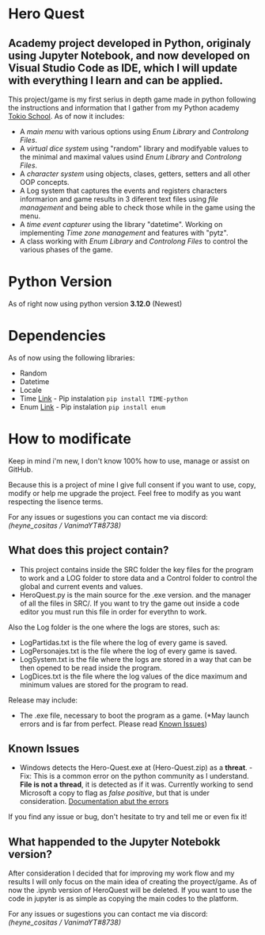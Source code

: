 
# Hero Quest

## Academy project developed in Python, originaly using Jupyter Notebook, and now developed on Visual Studio Code as IDE, which I will update with everything I learn and can be applied.

This project/game is my first serius in depth game made in python following the instructions and information that I gather from my Python academy [Tokio School](https://www.tokioschool.com).
As of now it includes:
* A *main menu* with various options using *Enum Library* and *Controlong Files*.
* A *virtual dice system* using "random" library and modifyable values to the minimal and maximal values usind *Enum Library* and *Controlong Files*.
* A *character system* using objects, clases, getters, setters and all other OOP concepts.
* A Log system that captures the events and registers characters informarion and game results in 3 diferent text files using *file management* and being able to check those while in the game using the menu.
* A *time event capturer* using the library "datetime". Working on implementing *Time zone management* and features with "pytz".
* A class working with *Enum Library* and *Controlong Files* to control the various phases of the game.

# Python Version 
As of right now using python version **3.12.0** (Newest)

# Dependencies
As of now using the following libraries:
* Random
* Datetime
* Locale
* Time [Link](https://pypi.org/project/TIME-python/)
      - Pip instalation ```pip install TIME-python```
* Enum [Link](https://pypi.org/project/enum/)
      - Pip instalation ```pip install enum```

# How to modificate
Keep in mind i'm new, I don't know 100% how to use, manage or assist on GitHub.

Because this is a project of mine I give full consent if you want to use, copy, modify or help me upgrade the project.
Feel free to modify as you want respecting the lisence terms.

For any issues or sugestions you can contact me via discord: *(heyne_cositas / VanimaYT#8738)*

## What does this project contain?

* This project contains inside the SRC folder the key files for the program to work and a LOG folder to store data and a Control folder to control the global and current events and values.
* HeroQuest.py is the main source for the .exe version. and the manager of all the files in SRC/. If you want to try the game out inside a code editor you must run this file in order for everythn to work.

Also the Log folder is the one where the logs are stores, such as:
* LogPartidas.txt is the file where the log of every game is saved.
* LogPersonajes.txt is the file where the log of every game is saved.
* LogSystem.txt is the file where the logs are stored in a way that can be then opened to be read inside the program.
* LogDices.txt is the file where the log values of the dice maximum and minimum values are stored for the program to read.

Release may include:
* The .exe file, necessary to boot the program as a game. (*May launch errors and is far from perfect. Please read [Known Issues](https://github.com/VanimacionYT/Hero_Quest/blob/main/README.md#known-issues))

## Known Issues

- Windows detects the Hero-Quest.exe at (Hero-Quest.zip) as a **threat**.
    -Fix: This is a common error on the python community as I understand. **File is not a thread**, it is detected as if it was. Currently working to send Microsoft a copy to flag as *false positive*, but that is under consideration. [Documentation abut the errors](https://stackoverflow.com/questions/54730851/windows-defender-detecting-python-exe-as-trojan) 

If you find any issue or bug, don't hesitate to try and tell me or even fix it!

## What happended to the Jupyter Notebokk version?

After consideration I decided that for improving my work flow and my results I will only focus on the main idea of creating the proyect/game. As of now the .ipynb version of HeroQuest will be deleted.
If you want to use the code in jupyter is as simple as copying the main codes to the platform.

For any issues or sugestions you can contact me via discord: *(heyne_cositas / VanimaYT#8738)*

